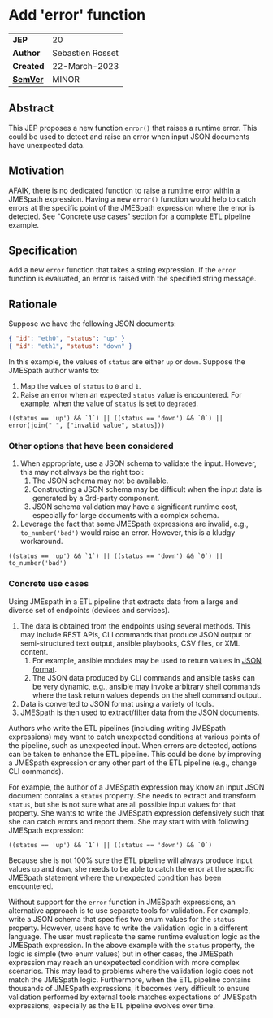 # Add 'error' function

|||
|---|---
| **JEP**    |  20
| **Author** | Sebastien Rosset
| **Created**| 22-March-2023
| **[SemVer](https://semver.org/spec/v2.0.0.html#summary)** | MINOR

## Abstract

This JEP proposes a new function `error()` that raises a runtime error.
This could be used to detect and raise an error when input JSON documents have unexpected data.


## Motivation

AFAIK, there is no dedicated function to raise a runtime error within a JMESpath expression. Having a new `error()` function would help to catch errors at the specific point of the JMESpath expression where the error is detected. See "Concrete use cases" section for a complete ETL pipeline example.

## Specification

Add a new `error` function that takes a string expression.
If the `error` function is evaluated, an error is raised with the specified string message.

## Rationale

Suppose we have the following JSON documents:
```json
{ "id": "eth0", "status": "up" }
{ "id": "eth1", "status": "down" }
```

In this example, the values of `status` are either `up` or `down`.
Suppose the JMESpath author wants to:
1. Map the values of `status` to `0` and `1`.
1. Raise an error when an expected `status` value is encountered. For example, when the value of `status` is set to `degraded`.

```
((status == 'up') && `1`) || ((status == 'down') && `0`) || error(join(" ", ["invalid value", status]))
```

### Other options that have been considered

1. When appropriate, use a JSON schema to validate the input. However, this may not always be the right tool:
   1. The JSON schema may not be available.
   1. Constructing a JSON schema may be difficult when the input data is generated by a 3rd-party component.
   1. JSON schema validation may have a significant runtime cost, especially for large documents with a complex schema.
1. Leverage the fact that some JMESpath expressions are invalid, e.g., `to_number('bad')` would raise an error. However, this is a kludgy workaround.

```
((status == 'up') && `1`) || ((status == 'down') && `0`) || to_number('bad')
```

### Concrete use cases

Using JMEspath in a ETL pipeline that extracts data from a large and diverse set of endpoints (devices and services).

1. The data is obtained from the endpoints using several methods. This may include REST APIs, CLI commands that produce JSON output or semi-structured text output, ansible playbooks, CSV files, or XML content.
   1. For example, ansible modules may be used to return values in [JSON format](https://docs.ansible.com/ansible/2.9/user_guide/modules_intro.html).
   1. The JSON data produced by CLI commands and ansible tasks can be very dynamic, e.g., ansible may invoke arbitrary shell commands where the task return values depends on the shell command output.
1. Data is converted to JSON format using a variety of tools.
1. JMESpath is then used to extract/filter data from the JSON documents.

Authors who write the ETL pipelines (including writing JMESpath expressions) may want to catch unexpected conditions at various points of the pipeline, such as unexpected input. When errors are detected, actions can be taken to enhance the ETL pipeline. This could be done by improving a JMESpath expression or any other part of the ETL pipeline (e.g., change CLI commands).

For example, the author of a JMESpath expression may know an input JSON document contains a `status` property. She needs to extract and transform `status`, but she is not sure what are all possible input values for that property. She wants to write the JMESpath expression defensively such that she can catch errors and report them. She may start with with following JMESpath expression: 

```
((status == 'up') && `1`) || ((status == 'down') && `0`)
```

Because she is not 100% sure the ETL pipeline will always produce input values `up` and `down`, she needs to be able to catch the error at the specific JMESpath statement where the unexpected condition has been encountered.

Without support for the `error` function in JMESpath expressions, an alternative approach is to use separate tools for validation. For example, write a JSON schema that specifies two enum values for the `status` property. However, users have to write the validation logic in a different language. The user must replicate the same runtime evaluation logic as the JMESpath expression. In the above example with the `status` property, the logic is simple (two enum values) but in other cases, the JMESpath expression may reach an unexpetected condition with more complex scenarios. This may lead to problems where the validation logic does not match the JMESpath logic. Furthermore, when the ETL pipeline contains thousands of JMESpath expressions, it becomes very difficult to ensure validation performed by external tools matches expectations of JMESpath expressions, especially as the ETL pipeline evolves over time.
